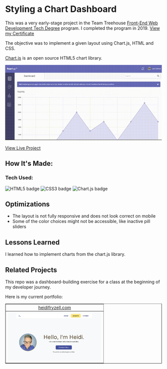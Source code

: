 # Styling a Chart Dashboard
This was a very early-stage project in the Team Treehouse [Front-End Web Development Tech Degree](https://teamtreehouse.com/techdegree/front-end-web-development) program. I completed the program in 2019. [View my Certificate](https://www.credential.net/1700e85d-d29e-493d-a28e-a8c1860459c8#acc.PS7ITKNb)

The objective was to implement a given layout using Chart.js, HTML and CSS.

[Chart.js](https://www.chartjs.org/) is an open source HTML5 chart library.

<img src="./images/fetd7.gif" alt="scrolling gif of chart page" />

[View Live Project](https://heidifryzell.com/fetd-project-7/)

## How It's Made:
### Tech Used:
<img src="https://img.shields.io/badge/HTML-black?style=flat-square&logo=html5" alt="HTML5 badge" height="50"> <img src="https://img.shields.io/badge/CSS-black?style=flat-square&logo=css3" alt="CSS3 badge" height="50"> <img src="https://img.shields.io/badge/Chart.js-black?style=flat-square&logo=Chart.js" alt="Chart.js badge" height="50">

## Optimizations

- The layout is not fully responsive and does not look correct on mobile
- Some of the color choices might not be accessible, like inactive pill sliders

## Lessons Learned

I learned how to implement charts from the chart.js library.

## Related Projects
This repo was a dashboard-building exercise for a class at the beginning of my developer journey.

Here is my current portfolio:


<table border="1">
  <tr>
    <td style="text-align: center;"><a href="https://heidifryzell.com">heidifryzell.com</a></td>
  </tr>
  <tr>
    <td><a href="https://heidifryzell.com"><img width="300" src="https://raw.githubusercontent.com/heidi37/my-python-portfolio/main/static/images/screenshot.png" alt="screenshot of web development portfolio built with Python" /></a></td>
  </tr>
</table>
